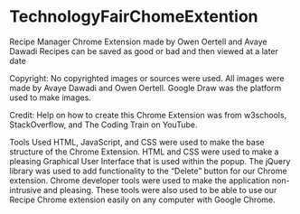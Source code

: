 # TechnologyFairChomeExtention
Recipe Manager Chrome Extension made by Owen Oertell and Avaye Dawadi
Recipes can be saved as good or bad and then viewed at a later date

Copyright:
No copyrighted images or sources were used. All images were made by Avaye Dawadi and Owen Oertell. Google Draw was the platform used to make images. 

Credit:
Help on how to create this Chrome Extension was from w3schools, StackOverflow, and The Coding Train on YouTube.

Tools Used
HTML, JavaScript, and CSS were used to make the base structure of the Chrome Extension. HTML and CSS were used to make a pleasing Graphical User Interface that is used within the popup.
The jQuery library was used to add functionality to the “Delete” button for our Chrome extension.
Chrome developer tools were used to make the application non-intrusive and pleasing. These tools were also used to be able to use our Recipe Chrome extension easily on any computer with Google Chrome.

